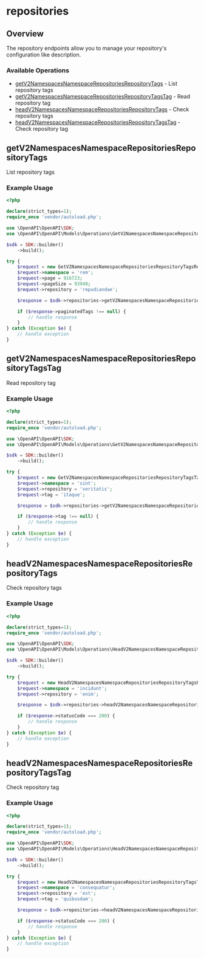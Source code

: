 # repositories

## Overview

The repository endpoints allow you to manage your repository's
configuration like description.


### Available Operations

* [getV2NamespacesNamespaceRepositoriesRepositoryTags](#getv2namespacesnamespacerepositoriesrepositorytags) - List repository tags
* [getV2NamespacesNamespaceRepositoriesRepositoryTagsTag](#getv2namespacesnamespacerepositoriesrepositorytagstag) - Read repository tag
* [headV2NamespacesNamespaceRepositoriesRepositoryTags](#headv2namespacesnamespacerepositoriesrepositorytags) - Check repository tags
* [headV2NamespacesNamespaceRepositoriesRepositoryTagsTag](#headv2namespacesnamespacerepositoriesrepositorytagstag) - Check repository tag

## getV2NamespacesNamespaceRepositoriesRepositoryTags

List repository tags

### Example Usage

```php
<?php

declare(strict_types=1);
require_once 'vendor/autoload.php';

use \OpenAPI\OpenAPI\SDK;
use \OpenAPI\OpenAPI\Models\Operations\GetV2NamespacesNamespaceRepositoriesRepositoryTagsRequest;

$sdk = SDK::builder()
    ->build();

try {
    $request = new GetV2NamespacesNamespaceRepositoriesRepositoryTagsRequest();
    $request->namespace = 'rem';
    $request->page = 916723;
    $request->pageSize = 93940;
    $request->repository = 'repudiandae';

    $response = $sdk->repositories->getV2NamespacesNamespaceRepositoriesRepositoryTags($request);

    if ($response->paginatedTags !== null) {
        // handle response
    }
} catch (Exception $e) {
    // handle exception
}
```

## getV2NamespacesNamespaceRepositoriesRepositoryTagsTag

Read repository tag

### Example Usage

```php
<?php

declare(strict_types=1);
require_once 'vendor/autoload.php';

use \OpenAPI\OpenAPI\SDK;
use \OpenAPI\OpenAPI\Models\Operations\GetV2NamespacesNamespaceRepositoriesRepositoryTagsTagRequest;

$sdk = SDK::builder()
    ->build();

try {
    $request = new GetV2NamespacesNamespaceRepositoriesRepositoryTagsTagRequest();
    $request->namespace = 'sint';
    $request->repository = 'veritatis';
    $request->tag = 'itaque';

    $response = $sdk->repositories->getV2NamespacesNamespaceRepositoriesRepositoryTagsTag($request);

    if ($response->tag !== null) {
        // handle response
    }
} catch (Exception $e) {
    // handle exception
}
```

## headV2NamespacesNamespaceRepositoriesRepositoryTags

Check repository tags

### Example Usage

```php
<?php

declare(strict_types=1);
require_once 'vendor/autoload.php';

use \OpenAPI\OpenAPI\SDK;
use \OpenAPI\OpenAPI\Models\Operations\HeadV2NamespacesNamespaceRepositoriesRepositoryTagsRequest;

$sdk = SDK::builder()
    ->build();

try {
    $request = new HeadV2NamespacesNamespaceRepositoriesRepositoryTagsRequest();
    $request->namespace = 'incidunt';
    $request->repository = 'enim';

    $response = $sdk->repositories->headV2NamespacesNamespaceRepositoriesRepositoryTags($request);

    if ($response->statusCode === 200) {
        // handle response
    }
} catch (Exception $e) {
    // handle exception
}
```

## headV2NamespacesNamespaceRepositoriesRepositoryTagsTag

Check repository tag

### Example Usage

```php
<?php

declare(strict_types=1);
require_once 'vendor/autoload.php';

use \OpenAPI\OpenAPI\SDK;
use \OpenAPI\OpenAPI\Models\Operations\HeadV2NamespacesNamespaceRepositoriesRepositoryTagsTagRequest;

$sdk = SDK::builder()
    ->build();

try {
    $request = new HeadV2NamespacesNamespaceRepositoriesRepositoryTagsTagRequest();
    $request->namespace = 'consequatur';
    $request->repository = 'est';
    $request->tag = 'quibusdam';

    $response = $sdk->repositories->headV2NamespacesNamespaceRepositoriesRepositoryTagsTag($request);

    if ($response->statusCode === 200) {
        // handle response
    }
} catch (Exception $e) {
    // handle exception
}
```
